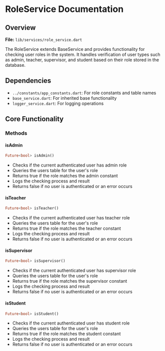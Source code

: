 # RoleService Documentation

## Overview
**File:** `lib/services/role_service.dart`

The RoleService extends BaseService and provides functionality for checking user roles in the system. It handles verification of user types such as admin, teacher, supervisor, and student based on their role stored in the database.

## Dependencies
- `../constants/app_constants.dart`: For role constants and table names
- `base_service.dart`: For inherited base functionality
- `logger_service.dart`: For logging operations

## Core Functionality

### Methods

#### isAdmin
```dart
Future<bool> isAdmin()
```
- Checks if the current authenticated user has admin role
- Queries the users table for the user's role
- Returns true if the role matches the admin constant
- Logs the checking process and result
- Returns false if no user is authenticated or an error occurs

#### isTeacher
```dart
Future<bool> isTeacher()
```
- Checks if the current authenticated user has teacher role
- Queries the users table for the user's role
- Returns true if the role matches the teacher constant
- Logs the checking process and result
- Returns false if no user is authenticated or an error occurs

#### isSupervisor
```dart
Future<bool> isSupervisor()
```
- Checks if the current authenticated user has supervisor role
- Queries the users table for the user's role
- Returns true if the role matches the supervisor constant
- Logs the checking process and result
- Returns false if no user is authenticated or an error occurs

#### isStudent
```dart
Future<bool> isStudent()
```
- Checks if the current authenticated user has student role
- Queries the users table for the user's role
- Returns true if the role matches the student constant
- Logs the checking process and result
- Returns false if no user is authenticated or an error occurs
